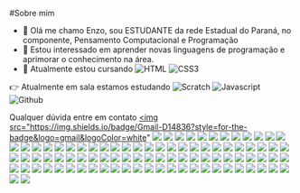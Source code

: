 #Sobre mim


- 👋 Olá me chamo Enzo, sou ESTUDANTE da rede Estadual do Paraná, no componente, Pensamento Computacional e Programação
- 👀 Estou interessado em aprender novas linguagens de programação e aprimorar o conhecimento na área.
- 🌱 Atualmente estou cursando
![HTML](https://img.shields.io/badge/HTML5-E34F26?style=for-the-badge&logo=html5&logoColor=white)
![CSS3](https://img.shields.io/badge/CSS3-1572B6?style=for-the-badge&logo=css3&logoColor=white)

👉 Atualmente em sala estamos estudando
![Scratch](https://img.shields.io/badge/Scratch-4D97FF?style=for-the-badge&logo=Scratch&logoColor=white)
![Javascript](https://img.shields.io/badge/JavaScript-323330?style=for-the-badge&logo=javascript&logoColor=F7DF1E)
![Github](https://img.shields.io/badge/GitHub-100000?style=for-the-badge&logo=github&logoColor=white)

Qualquer dúvida entre em contato
<a href=".enzo.movio@escola.pr.gov.br." target="_blank"><img src="https://img.shields.io/badge/Gmail-D14836?style=for-the-badge&logo=gmail&logoColor=white&quot; 
![](https://media1.tenor.com/m/ZZGMTHO-BWUAAAAC/davy-jones-gameplayrj.gif)
![](https://media1.tenor.com/m/ZZGMTHO-BWUAAAAC/davy-jones-gameplayrj.gif)
![](https://media1.tenor.com/m/ZZGMTHO-BWUAAAAC/davy-jones-gameplayrj.gif)
![](https://media1.tenor.com/m/ZZGMTHO-BWUAAAAC/davy-jones-gameplayrj.gif)
![](https://media1.tenor.com/m/ZZGMTHO-BWUAAAAC/davy-jones-gameplayrj.gif)
![](https://media1.tenor.com/m/ZZGMTHO-BWUAAAAC/davy-jones-gameplayrj.gif)
![](https://media1.tenor.com/m/ZZGMTHO-BWUAAAAC/davy-jones-gameplayrj.gif)
![](https://media1.tenor.com/m/ZZGMTHO-BWUAAAAC/davy-jones-gameplayrj.gif)
![](https://media1.tenor.com/m/ZZGMTHO-BWUAAAAC/davy-jones-gameplayrj.gif)
![](https://media1.tenor.com/m/ZZGMTHO-BWUAAAAC/davy-jones-gameplayrj.gif)
![](https://media1.tenor.com/m/ZZGMTHO-BWUAAAAC/davy-jones-gameplayrj.gif)
![](https://media1.tenor.com/m/ZZGMTHO-BWUAAAAC/davy-jones-gameplayrj.gif)
![](https://media1.tenor.com/m/ZZGMTHO-BWUAAAAC/davy-jones-gameplayrj.gif)
![](https://media1.tenor.com/m/ZZGMTHO-BWUAAAAC/davy-jones-gameplayrj.gif)
![](https://media1.tenor.com/m/ZZGMTHO-BWUAAAAC/davy-jones-gameplayrj.gif)
![](https://media1.tenor.com/m/ZZGMTHO-BWUAAAAC/davy-jones-gameplayrj.gif)
![](https://media1.tenor.com/m/ZZGMTHO-BWUAAAAC/davy-jones-gameplayrj.gif)
![](https://media1.tenor.com/m/ZZGMTHO-BWUAAAAC/davy-jones-gameplayrj.gif)
![](https://media1.tenor.com/m/ZZGMTHO-BWUAAAAC/davy-jones-gameplayrj.gif)
![](https://media1.tenor.com/m/ZZGMTHO-BWUAAAAC/davy-jones-gameplayrj.gif)
![](https://media1.tenor.com/m/ZZGMTHO-BWUAAAAC/davy-jones-gameplayrj.gif)
![](https://media1.tenor.com/m/ZZGMTHO-BWUAAAAC/davy-jones-gameplayrj.gif)
![](https://media1.tenor.com/m/ZZGMTHO-BWUAAAAC/davy-jones-gameplayrj.gif)
![](https://media1.tenor.com/m/ZZGMTHO-BWUAAAAC/davy-jones-gameplayrj.gif)
![](https://media1.tenor.com/m/ZZGMTHO-BWUAAAAC/davy-jones-gameplayrj.gif)
![](https://media1.tenor.com/m/ZZGMTHO-BWUAAAAC/davy-jones-gameplayrj.gif)
![](https://media1.tenor.com/m/ZZGMTHO-BWUAAAAC/davy-jones-gameplayrj.gif)
![](https://media1.tenor.com/m/ZZGMTHO-BWUAAAAC/davy-jones-gameplayrj.gif)
![](https://media1.tenor.com/m/ZZGMTHO-BWUAAAAC/davy-jones-gameplayrj.gif)
![](https://media1.tenor.com/m/ZZGMTHO-BWUAAAAC/davy-jones-gameplayrj.gif)
![](https://media1.tenor.com/m/ZZGMTHO-BWUAAAAC/davy-jones-gameplayrj.gif)
![](https://media1.tenor.com/m/ZZGMTHO-BWUAAAAC/davy-jones-gameplayrj.gif)
![](https://media1.tenor.com/m/ZZGMTHO-BWUAAAAC/davy-jones-gameplayrj.gif)
![](https://media1.tenor.com/m/ZZGMTHO-BWUAAAAC/davy-jones-gameplayrj.gif)
![](https://media1.tenor.com/m/ZZGMTHO-BWUAAAAC/davy-jones-gameplayrj.gif)
![](https://media1.tenor.com/m/ZZGMTHO-BWUAAAAC/davy-jones-gameplayrj.gif)
![](https://media1.tenor.com/m/ZZGMTHO-BWUAAAAC/davy-jones-gameplayrj.gif)
![](https://media1.tenor.com/m/ZZGMTHO-BWUAAAAC/davy-jones-gameplayrj.gif)
![](https://media1.tenor.com/m/ZZGMTHO-BWUAAAAC/davy-jones-gameplayrj.gif)
![](https://media1.tenor.com/m/ZZGMTHO-BWUAAAAC/davy-jones-gameplayrj.gif)
![](https://media1.tenor.com/m/ZZGMTHO-BWUAAAAC/davy-jones-gameplayrj.gif)
![](https://media1.tenor.com/m/ZZGMTHO-BWUAAAAC/davy-jones-gameplayrj.gif)
![](https://media1.tenor.com/m/ZZGMTHO-BWUAAAAC/davy-jones-gameplayrj.gif)
![](https://media1.tenor.com/m/ZZGMTHO-BWUAAAAC/davy-jones-gameplayrj.gif)
![](https://media1.tenor.com/m/ZZGMTHO-BWUAAAAC/davy-jones-gameplayrj.gif)
![](https://media1.tenor.com/m/ZZGMTHO-BWUAAAAC/davy-jones-gameplayrj.gif)
![](https://media1.tenor.com/m/ZZGMTHO-BWUAAAAC/davy-jones-gameplayrj.gif)
![](https://media1.tenor.com/m/ZZGMTHO-BWUAAAAC/davy-jones-gameplayrj.gif)
![](https://media1.tenor.com/m/ZZGMTHO-BWUAAAAC/davy-jones-gameplayrj.gif)
![](https://media1.tenor.com/m/ZZGMTHO-BWUAAAAC/davy-jones-gameplayrj.gif)
![](https://media1.tenor.com/m/ZZGMTHO-BWUAAAAC/davy-jones-gameplayrj.gif)
![](https://media1.tenor.com/m/ZZGMTHO-BWUAAAAC/davy-jones-gameplayrj.gif)
![](https://media1.tenor.com/m/ZZGMTHO-BWUAAAAC/davy-jones-gameplayrj.gif)
![](https://media1.tenor.com/m/ZZGMTHO-BWUAAAAC/davy-jones-gameplayrj.gif)
![](https://media1.tenor.com/m/ZZGMTHO-BWUAAAAC/davy-jones-gameplayrj.gif)
![](https://media1.tenor.com/m/ZZGMTHO-BWUAAAAC/davy-jones-gameplayrj.gif)
![](https://media1.tenor.com/m/ZZGMTHO-BWUAAAAC/davy-jones-gameplayrj.gif)
![](https://media1.tenor.com/m/ZZGMTHO-BWUAAAAC/davy-jones-gameplayrj.gif)
![](https://media1.tenor.com/m/ZZGMTHO-BWUAAAAC/davy-jones-gameplayrj.gif)
![](https://media1.tenor.com/m/ZZGMTHO-BWUAAAAC/davy-jones-gameplayrj.gif)
![](https://media1.tenor.com/m/ZZGMTHO-BWUAAAAC/davy-jones-gameplayrj.gif)
![](https://media1.tenor.com/m/ZZGMTHO-BWUAAAAC/davy-jones-gameplayrj.gif)
![](https://media1.tenor.com/m/ZZGMTHO-BWUAAAAC/davy-jones-gameplayrj.gif)
![](https://media1.tenor.com/m/ZZGMTHO-BWUAAAAC/davy-jones-gameplayrj.gif)
![](https://media1.tenor.com/m/ZZGMTHO-BWUAAAAC/davy-jones-gameplayrj.gif)
![](https://media1.tenor.com/m/ZZGMTHO-BWUAAAAC/davy-jones-gameplayrj.gif)
![](https://media1.tenor.com/m/ZZGMTHO-BWUAAAAC/davy-jones-gameplayrj.gif)
![](https://media1.tenor.com/m/ZZGMTHO-BWUAAAAC/davy-jones-gameplayrj.gif)
![](https://media1.tenor.com/m/ZZGMTHO-BWUAAAAC/davy-jones-gameplayrj.gif)
![](https://media1.tenor.com/m/ZZGMTHO-BWUAAAAC/davy-jones-gameplayrj.gif)
![](https://media1.tenor.com/m/ZZGMTHO-BWUAAAAC/davy-jones-gameplayrj.gif)
![](https://media1.tenor.com/m/ZZGMTHO-BWUAAAAC/davy-jones-gameplayrj.gif)
![](https://media1.tenor.com/m/ZZGMTHO-BWUAAAAC/davy-jones-gameplayrj.gif)
![](https://media1.tenor.com/m/ZZGMTHO-BWUAAAAC/davy-jones-gameplayrj.gif)
![](https://media1.tenor.com/m/ZZGMTHO-BWUAAAAC/davy-jones-gameplayrj.gif)
![](https://media1.tenor.com/m/ZZGMTHO-BWUAAAAC/davy-jones-gameplayrj.gif)
![](https://media1.tenor.com/m/ZZGMTHO-BWUAAAAC/davy-jones-gameplayrj.gif)
![](https://media1.tenor.com/m/ZZGMTHO-BWUAAAAC/davy-jones-gameplayrj.gif)
![](https://media1.tenor.com/m/ZZGMTHO-BWUAAAAC/davy-jones-gameplayrj.gif)
![](https://media1.tenor.com/m/ZZGMTHO-BWUAAAAC/davy-jones-gameplayrj.gif)
![](https://media1.tenor.com/m/ZZGMTHO-BWUAAAAC/davy-jones-gameplayrj.gif)
![](https://media1.tenor.com/m/ZZGMTHO-BWUAAAAC/davy-jones-gameplayrj.gif)
![](https://media1.tenor.com/m/ZZGMTHO-BWUAAAAC/davy-jones-gameplayrj.gif)
![](https://media1.tenor.com/m/ZZGMTHO-BWUAAAAC/davy-jones-gameplayrj.gif)
![](https://media1.tenor.com/m/ZZGMTHO-BWUAAAAC/davy-jones-gameplayrj.gif)
![](https://media1.tenor.com/m/ZZGMTHO-BWUAAAAC/davy-jones-gameplayrj.gif)
![](https://media1.tenor.com/m/ZZGMTHO-BWUAAAAC/davy-jones-gameplayrj.gif)
![](https://media1.tenor.com/m/ZMQeC9TLZikAAAAC/souls.gif)
![](https://media1.tenor.com/m/E-OGqfD9pyYAAAAd/carthus-sandworm-dark-souls.gif)
